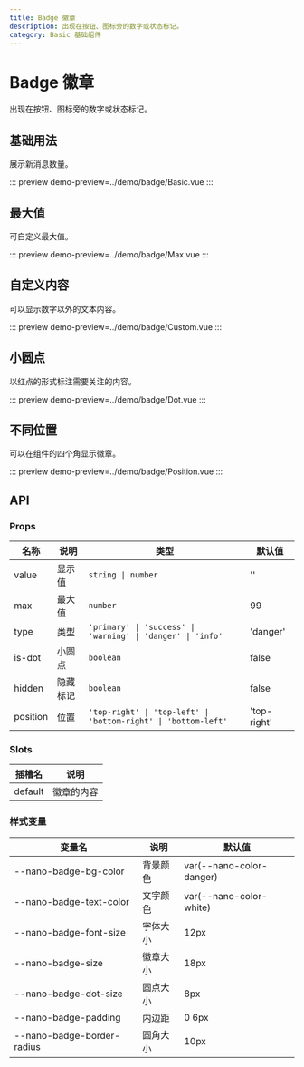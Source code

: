 ```yaml
---
title: Badge 徽章
description: 出现在按钮、图标旁的数字或状态标记。
category: Basic 基础组件
---
```


# Badge 徽章

出现在按钮、图标旁的数字或状态标记。

## 基础用法

展示新消息数量。

::: preview
demo-preview=../demo/badge/Basic.vue
:::

## 最大值

可自定义最大值。

::: preview
demo-preview=../demo/badge/Max.vue
:::

## 自定义内容

可以显示数字以外的文本内容。

::: preview
demo-preview=../demo/badge/Custom.vue
:::

## 小圆点

以红点的形式标注需要关注的内容。

::: preview
demo-preview=../demo/badge/Dot.vue
:::

## 不同位置

可以在组件的四个角显示徽章。

::: preview
demo-preview=../demo/badge/Position.vue
:::

## API

### Props

| 名称     | 说明     | 类型                                                           | 默认值      |
| -------- | -------- | -------------------------------------------------------------- | ----------- |
| value    | 显示值   | `string \| number`                                             | ''          |
| max      | 最大值   | `number`                                                       | 99          |
| type     | 类型     | `'primary' \| 'success' \| 'warning' \| 'danger' \| 'info'`    | 'danger'    |
| is-dot   | 小圆点   | `boolean`                                                      | false       |
| hidden   | 隐藏标记 | `boolean`                                                      | false       |
| position | 位置     | `'top-right' \| 'top-left' \| 'bottom-right' \| 'bottom-left'` | 'top-right' |

### Slots

| 插槽名  | 说明       |
| ------- | ---------- |
| default | 徽章的内容 |

### 样式变量

| 变量名                     | 说明     | 默认值                   |
| -------------------------- | -------- | ------------------------ |
| --nano-badge-bg-color      | 背景颜色 | var(--nano-color-danger) |
| --nano-badge-text-color    | 文字颜色 | var(--nano-color-white)  |
| --nano-badge-font-size     | 字体大小 | 12px                     |
| --nano-badge-size          | 徽章大小 | 18px                     |
| --nano-badge-dot-size      | 圆点大小 | 8px                      |
| --nano-badge-padding       | 内边距   | 0 6px                    |
| --nano-badge-border-radius | 圆角大小 | 10px                     |
